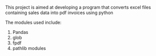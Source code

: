 This project is aimed at developing a program that converts excel files containing sales data into pdf invoices using python

The modules used include:

1. Pandas
2. glob
3. fpdf
4. pathlib modules